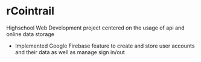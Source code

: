 # rCointrail

Highschool Web Development project centered on the usage of api and online data storage
- Implemented Google Firebase feature to create and store user accounts and their data as well as manage sign in/out

